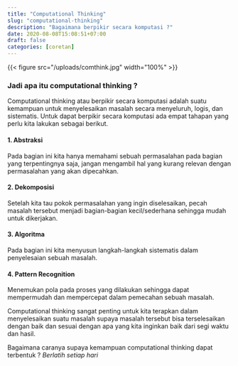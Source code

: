 ```yaml
---
title: "Computational Thinking"
slug: "computational-thinking"
description: "Bagaimana berpikir secara komputasi ?"
date: 2020-08-08T15:08:51+07:00
draft: false
categories: [coretan]
---
```


{{< figure src="/uploads/comthink.jpg" width="100%" >}}

### Jadi apa itu computational thinking ?

Computational thinking atau berpikir secara komputasi adalah suatu kemampuan untuk menyelesaikan masalah secara menyeluruh, logis, dan sistematis. Untuk dapat berpikir secara komputasi ada empat tahapan yang perlu kita lakukan sebagai berikut.

#### 1. Abstraksi

Pada bagian ini kita hanya memahami sebuah permasalahan pada bagian yang terpentingnya saja, jangan mengambil hal yang kurang relevan dengan permasalahan yang akan dipecahkan.

#### 2. Dekomposisi

Setelah kita tau pokok permasalahan yang ingin diselesaikan, pecah masalah tersebut menjadi bagian-bagian kecil/sederhana sehingga mudah untuk dikerjakan.

#### 3. Algoritma

Pada bagian ini kita menyusun langkah-langkah sistematis dalam penyelesaian sebuah masalah.

#### 4. Pattern Recognition

Menemukan pola pada proses yang dilakukan sehingga dapat mempermudah dan mempercepat dalam pemecahan sebuah masalah.

Computational thinking sangat penting untuk kita terapkan dalam menyelesaikan suatu masalah supaya masalah tersebut bisa terselesaikan dengan baik dan sesuai dengan apa yang kita inginkan baik dari segi waktu dan hasil.

Bagaimana caranya supaya kemampuan computational thinking dapat terbentuk ? *Berlatih setiap hari*